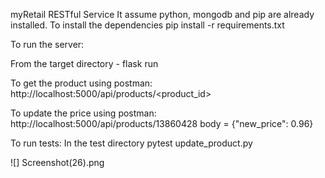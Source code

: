 myRetail RESTful Service
It assume python, mongodb and pip are already installed. To install the dependencies pip install -r requirements.txt

To run the server:

From the target directory - flask run

To get the product using postman: http://localhost:5000/api/products/<product_id>

To update the price using postman: http://localhost:5000/api/products/13860428 body = {"new_price": 0.96}

To run tests: In the test directory pytest update_product.py
 
![] Screenshot(26).png

